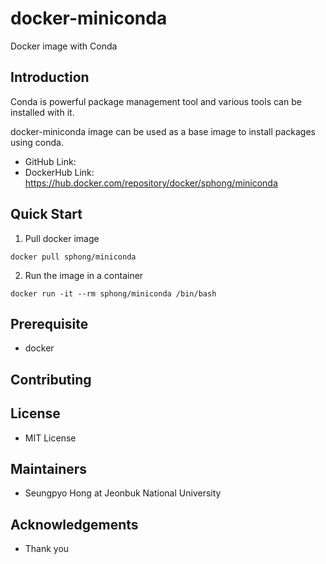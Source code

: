 # docker-miniconda

Docker image with Conda

## Introduction 

Conda is powerful package management tool and various tools can be installed with it. 

docker-miniconda image can be used as a base image to install packages using conda. 

* GitHub Link: 
* DockerHub Link: https://hub.docker.com/repository/docker/sphong/miniconda

## Quick Start 

1. Pull docker image

```
docker pull sphong/miniconda
```

2. Run the image in a container 

```
docker run -it --rm sphong/miniconda /bin/bash
```

## Prerequisite 

- docker 

## Contributing 

## License 

- MIT License 

## Maintainers 

- Seungpyo Hong at Jeonbuk National University 

## Acknowledgements 

- Thank you 

